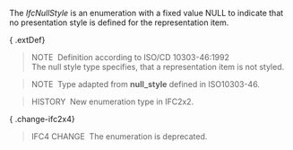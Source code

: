 The _IfcNullStyle_ is an enumeration with a fixed value NULL to indicate that no presentation style is defined for the representation item.

{ .extDef}
> NOTE&nbsp; Definition according to ISO/CD 10303-46:1992  
> The null style type specifies, that a representation item is not styled.

> NOTE&nbsp; Type adapted from **null_style** defined in ISO10303-46.

> HISTORY&nbsp; New enumeration type in IFC2x2.

{ .change-ifc2x4}
> IFC4 CHANGE&nbsp; The enumeration is deprecated.
